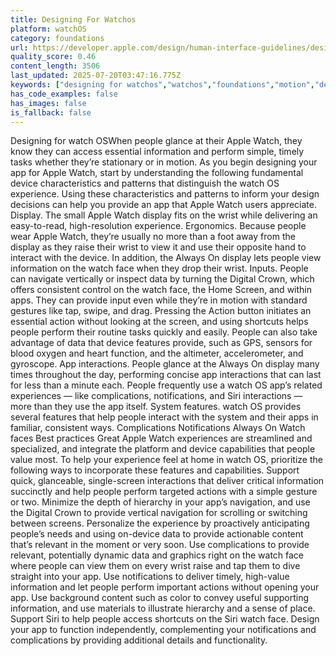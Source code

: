 ```yaml
---
title: Designing For Watchos
platform: watchOS
category: foundations
url: https://developer.apple.com/design/human-interface-guidelines/designing-for-watchos
quality_score: 0.46
content_length: 3506
last_updated: 2025-07-20T03:47:16.775Z
keywords: ["designing for watchos","watchos","foundations","motion","design","input","gestures","system","navigation","color","materials"]
has_code_examples: false
has_images: false
is_fallback: false
---
```


Designing for watch OSWhen people glance at their Apple Watch, they know they can access essential information and perform simple, timely tasks whether they’re stationary or in motion. As you begin designing your app for Apple Watch, start by understanding the following fundamental device characteristics and patterns that distinguish the watch OS experience. Using these characteristics and patterns to inform your design decisions can help you provide an app that Apple Watch users appreciate. Display. The small Apple Watch display fits on the wrist while delivering an easy-to-read, high-resolution experience. Ergonomics. Because people wear Apple Watch, they’re usually no more than a foot away from the display as they raise their wrist to view it and use their opposite hand to interact with the device. In addition, the Always On display lets people view information on the watch face when they drop their wrist. Inputs. People can navigate vertically or inspect data by turning the Digital Crown, which offers consistent control on the watch face, the Home Screen, and within apps. They can provide input even while they’re in motion with standard gestures like tap, swipe, and drag. Pressing the Action button initiates an essential action without looking at the screen, and using shortcuts helps people perform their routine tasks quickly and easily. People can also take advantage of data that device features provide, such as GPS, sensors for blood oxygen and heart function, and the altimeter, accelerometer, and gyroscope. App interactions. People glance at the Always On display many times throughout the day, performing concise app interactions that can last for less than a minute each. People frequently use a watch OS app’s related experiences — like complications, notifications, and Siri interactions — more than they use the app itself. System features. watch OS provides several features that help people interact with the system and their apps in familiar, consistent ways. Complications Notifications Always On Watch faces Best practices Great Apple Watch experiences are streamlined and specialized, and integrate the platform and device capabilities that people value most. To help your experience feel at home in watch OS, prioritize the following ways to incorporate these features and capabilities. Support quick, glanceable, single-screen interactions that deliver critical information succinctly and help people perform targeted actions with a simple gesture or two. Minimize the depth of hierarchy in your app’s navigation, and use the Digital Crown to provide vertical navigation for scrolling or switching between screens. Personalize the experience by proactively anticipating people’s needs and using on-device data to provide actionable content that’s relevant in the moment or very soon. Use complications to provide relevant, potentially dynamic data and graphics right on the watch face where people can view them on every wrist raise and tap them to dive straight into your app. Use notifications to deliver timely, high-value information and let people perform important actions without opening your app. Use background content such as color to convey useful supporting information, and use materials to illustrate hierarchy and a sense of place. Support Siri to help people access shortcuts on the Siri watch face. Design your app to function independently, complementing your notifications and complications by providing additional details and functionality.